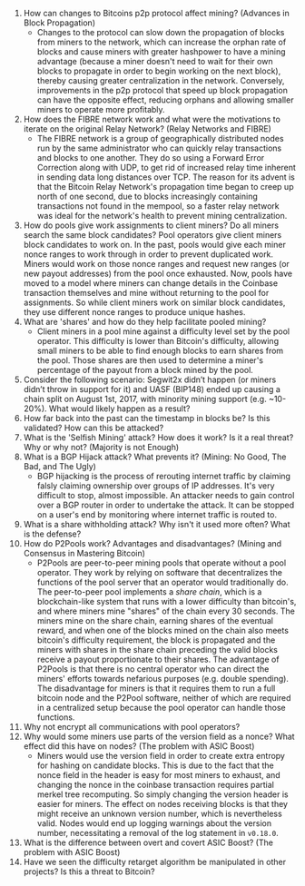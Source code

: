 1. How can changes to Bitcoins p2p protocol affect mining? (Advances in Block Propagation)
    * Changes to the protocol can slow down the propagation of blocks from miners to the network, which can increase the orphan rate of blocks and cause miners with greater hashpower to have a mining advantage (because a miner doesn't need to wait for their own blocks to propagate in order to begin working on the next block), thereby causing greater centralization in the network. Conversely, improvements in the p2p protocol that speed up block propagation can have the opposite effect, reducing orphans and allowing smaller miners to operate more profitably.
1. How does the FIBRE network work and what were the motivations to iterate on the original Relay Network? (Relay Networks and FIBRE)
    * The FIBRE network is a group of geographically distributed nodes run by the same administrator who can quickly relay transactions and blocks to one another. They do so using a Forward Error Correction along with UDP, to get rid of increased relay time inherent in sending data long distances over TCP. The reason for its advent is that the Bitcoin Relay Network's propagation time began to creep up north of one second, due to blocks increasingly containing transactions not found in the mempool, so a faster relay network was ideal for the network's health to prevent mining centralization.
1. How do pools give work assignments to client miners? Do all miners search the same block candidates?
Pool operators give client miners block candidates to work on. In the past, pools would give each miner nonce ranges to work through in order to prevent duplicated work. Miners would work on those nonce ranges and request new ranges (or new payout addresses) from the pool once exhausted. Now, pools have moved to a model where miners can change details in the Coinbase transaction themselves and mine without returning to the pool for assignments. So while client miners work on similar block candidates, they use different nonce ranges to produce unique hashes.
1. What are 'shares' and how do they help facilitate pooled mining?
    * Client miners in a pool mine against a difficulty level set by the pool operator. This difficulty is lower than Bitcoin's difficulty, allowing small miners to be able to find enough blocks to earn shares from the pool. Those shares are then used to determine a miner's percentage of the payout from a block mined by the pool.
1. Consider the following scenario: Segwit2x didn’t happen (or miners didn’t throw in support for it) and UASF (BIP148) ended up causing a chain split on August 1st, 2017, with minority mining support (e.g. ~10-20%). What would likely happen as a result?
1. How far back into the past can the timestamp in blocks be? Is this validated? How can this be attacked?
1. What is the 'Selfish Mining' attack? How does it work? Is it a real threat? Why or why not? (Majority is not Enough)
1. What is a BGP Hijack attack? What prevents it? (Mining: No Good, The Bad, and The Ugly)
    * BGP hijacking is the process of rerouting internet traffic by claiming falsly claiming ownership over groups of IP addresses. It's very difficult to stop, almost impossible. An attacker needs to gain control over a BGP router in order to undertake the attack. It can be stopped on a user's end by monitoring where internet traffic is routed to.
1. What is a share withholding attack? Why isn't it used more often? What is the defense?
1. How do P2Pools work? Advantages and disadvantages? (Mining and Consensus in Mastering Bitcoin)
    * P2Pools are peer-to-peer mining pools that operate without a pool operator. They work by relying on software that decentralizes the functions of the pool server that an operator would traditionally do. The peer-to-peer pool implements a *share chain*, which is a blockchain-like system that runs with a lower difficulty than bitcoin's, and where miners mine "shares" of the chain every 30 seconds. The miners mine on the share chain, earning shares of the eventual reward, and when one of the blocks mined on the chain also meets bitcoin's difficulty requirement, the block is propagated and the miners with shares in the share chain preceding the valid blocks receive a payout proportionate to their shares. The advantage of P2Pools is that there is no central operator who can direct the miners' efforts towards nefarious purposes (e.g. double spending). The disadvantage for miners is that it requires them to run a full bitcoin node and the P2Pool software, neither of which are required in a centralized setup because the pool operator can handle those functions.
1. Why not encrypt all communications with pool operators?
1. Why would some miners use parts of the version field as a nonce? What effect did this have on nodes? (The problem with ASIC Boost)
    * Miners would use the version field in order to create extra entropy for hashing on candidate blocks. This is due to the fact that the nonce field in the header is easy for most miners to exhaust, and changing the nonce in the coinbase transaction requires partial merkel tree recomputing. So simply changing the version header is easier for miners. The effect on nodes receiving blocks is that they might receive an unknown version number, which is nevertheless valid. Nodes would end up logging warnings about the version number, necessitating a removal of the log statement in `v0.18.0`.
1. What is the difference between overt and covert ASIC Boost? (The problem with ASIC Boost)
1. Have we seen the difficulty retarget algorithm be manipulated in other projects? Is this a threat to Bitcoin?